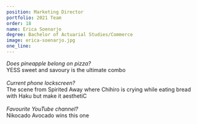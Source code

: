 ```yaml
---
position: Marketing Director
portfolio: 2021 Team
order: 18
name: Erica Soenarjo
degree: Bachelor of Actuarial Studies/Commerce
image: erica-soenarjo.jpg
one_line:
---
```

*Does pineapple belong on pizza?*
<br>
YESS sweet and savoury is the ultimate combo
<br><br>
*Current phone lockscreen?*
<br>
The scene from Spirited Away where Chihiro is crying while eating bread with Haku but make it aesthetiC
<br><br>
*Favourite YouTube channel?*
<br>
Nikocado Avocado wins this one